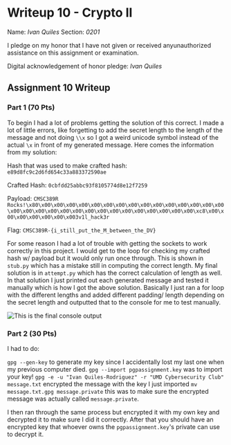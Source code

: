 Writeup 10 - Crypto II
=====

Name: *Ivan Quiles*
Section: *0201*

I pledge on my honor that I have not given or received anyunauthorized assistance on this assignment or examination.

Digital acknowledgement of honor pledge: *Ivan Quiles*

## Assignment 10 Writeup

### Part 1 (70 Pts)
To begin I had a lot of problems getting the solution of this correct. I made a lot of little errors, like forgetting to 
add the secret length to the length of the message and not doing `\\x` so I got a weird unicode symbol instead of the 
actual `\x` in front of my generated message. Here comes the information from my solution:

Hash that was used to make crafted hash: `e89d8fc9c2d6fd654c33a883372590ae`

Crafted Hash: `0cbfdd25abbc93f8105774d8e12f7259`

Payload: `CMSC389R Rocks!\x80\x00\x00\x00\x00\x00\x00\x00\x00\x00\x00\x00\x00\x00\x00\x00\x00\x00\x00\x00\x00\x00\x00\x00\x00\x00\x00\x00\x00\x00\x00\xc8\x00\x00\x00\x00\x00\x00\x003v1l_hack3r`

Flag: `CMSC389R-{i_still_put_the_M_between_the_DV}`

For some reason I had a lot of trouble with getting the sockets to work correctly in this project. I would get to the loop for 
checking my crafted hash w/ payload but it would only run once through. This is shown in `stub.py` which has a mistake still
in computing the correct length. My final solution is in `attempt.py` which has the correct calculation of length as well.
In that solution I just printed out each generated message and tested it manually which is how I got the above solution.
Basically I just ran a for loop with the different lengths and added different padding/ length depending on the secret length
and outputted that to the console for me to test manually.

![This is the final console output](https://github.com/ivan98q/389Rfall18/tree/master/week/10/writeup/part1sol.png)

### Part 2 (30 Pts)
I had to do:

`gpg --gen-key` to generate my key since I accidentally lost my last one when my previous computer died.
`gpg --import pgpassignment.key` was to import your key!
`gpg -e -u "Ivan Quiles-Rodriguez" -r "UMD Cybersecurity Club" message.txt` encrypted the message with the key I just imported
`mv message.txt.gpg message.private` this was to make sure the encrypted message was actually called `message.private`.

I then ran through the same process but encrypted it with my own key and decrypted it to make sure I did it correctly. 
After that you should have an encrypted key that whoever owns the `pgpassignment.key`'s private can use to decrypt it.

